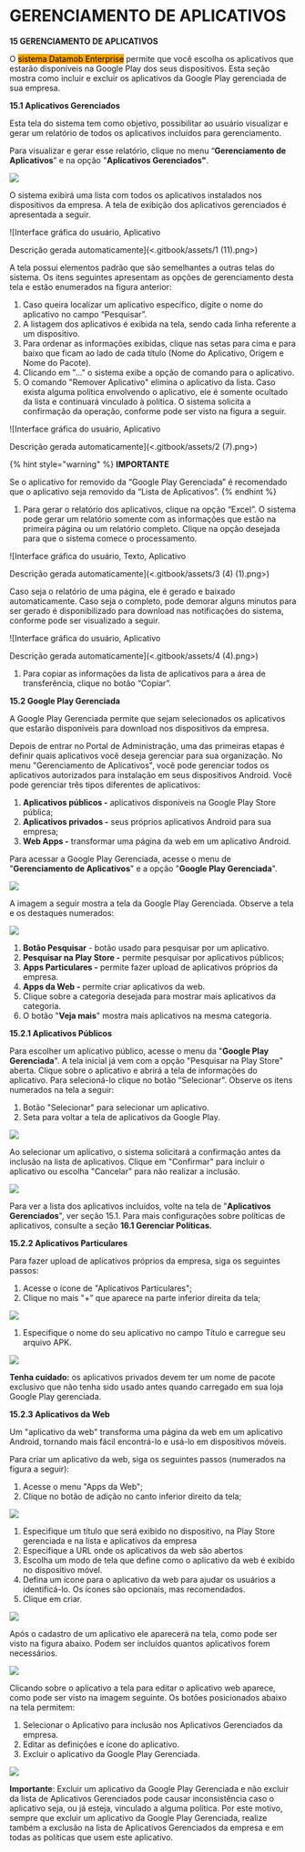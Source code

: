 # GERENCIAMENTO DE APLICATIVOS

**15 GERENCIAMENTO DE APLICATIVOS**

O <mark style="background-color:orange;">sistema Datamob Enterprise</mark> permite que você escolha os aplicativos que estarão disponíveis na Google Play dos seus dispositivos. Esta seção mostra como incluir e excluir os aplicativos da Google Play gerenciada de sua empresa.

**15.1 Aplicativos Gerenciados**

Esta tela do sistema tem como objetivo, possibilitar ao usuário visualizar e gerar um relatório de todos os aplicativos incluídos para gerenciamento.

Para visualizar e gerar esse relatório, clique no menu “**Gerenciamento de Aplicativos**” e na opção "**Aplicativos Gerenciados"**.

![](<.gitbook/assets/0 (12).png>)

O sistema exibirá uma lista com todos os aplicativos instalados nos dispositivos da empresa. A tela de exibição dos aplicativos gerenciados é apresentada a seguir.

![Interface gráfica do usuário, Aplicativo

Descrição gerada automaticamente](<.gitbook/assets/1 (11).png>)

A tela possui elementos padrão que são semelhantes a outras telas do sistema. Os itens seguintes apresentam as opções de gerenciamento desta tela e estão enumerados na figura anterior:

1. Caso queira localizar um aplicativo específico, digite o nome do aplicativo no campo “Pesquisar”.
2. A listagem dos aplicativos é exibida na tela, sendo cada linha referente a um dispositivo.
3. Para ordenar as informações exibidas, clique nas setas para cima e para baixo que ficam ao lado de cada título (Nome do Aplicativo, Origem e Nome do Pacote).
4. Clicando em "..." o sistema exibe a opção de comando para o aplicativo.
5. O comando "Remover Aplicativo" elimina o aplicativo da lista. Caso exista alguma política envolvendo o aplicativo, ele é somente ocultado da lista e continuará vinculado à política. O sistema solicita a confirmação da operação, conforme pode ser visto na figura a seguir.

![Interface gráfica do usuário, Aplicativo

Descrição gerada automaticamente](<.gitbook/assets/2 (7).png>)

{% hint style="warning" %}
**IMPORTANTE**

Se o aplicativo for removido da “Google Play Gerenciada” é recomendado que o aplicativo seja removido da “Lista de Aplicativos”.
{% endhint %}

1. Para gerar o relatório dos aplicativos, clique na opção “Excel”. O sistema pode gerar um relatório somente com as informações que estão na primeira página ou um relatório completo. Clique na opção desejada para que o sistema comece o processamento.

![Interface gráfica do usuário, Texto, Aplicativo

Descrição gerada automaticamente](<.gitbook/assets/3 (4) (1).png>)

Caso seja o relatório de uma página, ele é gerado e baixado automaticamente. Caso seja o completo, pode demorar alguns minutos para ser gerado é disponibilizado para download nas notificações do sistema, conforme pode ser visualizado a seguir.

![Interface gráfica do usuário, Aplicativo

Descrição gerada automaticamente](<.gitbook/assets/4 (4).png>)

1. Para copiar as informações da lista de aplicativos para a área de transferência, clique no botão “Copiar”.

**15.2 Google Play Gerenciada**

A Google Play Gerenciada permite que sejam selecionados os aplicativos que estarão disponíveis para download nos dispositivos da empresa.

Depois de entrar no Portal de Administração, uma das primeiras etapas é definir quais aplicativos você deseja gerenciar para sua organização. No menu "Gerenciamento de Aplicativos", você pode gerenciar todos os aplicativos autorizados para instalação em seus dispositivos Android. Você pode gerenciar três tipos diferentes de aplicativos:

1. **Aplicativos públicos -** aplicativos disponíveis na Google Play Store pública;
2. **Aplicativos privados -** seus próprios aplicativos Android para sua empresa;
3. **Web Apps -** transformar uma página da web em um aplicativo Android.

Para acessar a Google Play Gerenciada, acesse o menu de "**Gerenciamento de Aplicativos**" e a opção "**Google Play Gerenciada**".

![](<.gitbook/assets/5 (3).png>)

A imagem a seguir mostra a tela da Google Play Gerenciada. Observe a tela e os destaques numerados:

![](<.gitbook/assets/6 (3).png>)

1. **Botão Pesquisar** - botão usado para pesquisar por um aplicativo.
2. **Pesquisar na Play Store -** permite pesquisar por aplicativos públicos;
3. **Apps Particulares -** permite fazer upload de aplicativos próprios da empresa.
4. **Apps da Web -** permite criar aplicativos da web.
5. Clique sobre a categoria desejada para mostrar mais aplicativos da categoria.
6. O botão "**Veja mais**" mostra mais aplicativos na mesma categoria.

**15.2.1 Aplicativos Públicos**

Para escolher um aplicativo público, acesse o menu da "**Google Play Gerenciada**". A tela inicial já vem com a opção "Pesquisar na Play Store" aberta. Clique sobre o aplicativo e abrirá a tela de informações do aplicativo. Para selecioná-lo clique no botão “Selecionar". Observe os itens numerados na tela a seguir:

1. Botão "Selecionar" para selecionar um aplicativo.
2. Seta para voltar a tela de aplicativos da Google Play.

![](<.gitbook/assets/7 (4).png>)

Ao selecionar um aplicativo, o sistema solicitará a confirmação antes da inclusão na lista de aplicativos. Clique em "Confirmar" para incluir o aplicativo ou escolha "Cancelar" para não realizar a inclusão.

![](<.gitbook/assets/8 (4).png>)

Para ver a lista dos aplicativos incluídos, volte na tela de "**Aplicativos Gerenciados**", ver seção 15.1. Para mais configurações sobre políticas de aplicativos, consulte a seção **16.1 Gerenciar Políticas.**

**15.2.2 Aplicativos Particulares**

Para fazer upload de aplicativos próprios da empresa, siga os seguintes passos:

1. Acesse o ícone de "Aplicativos Particulares";
2. Clique no mais "+” que aparece na parte inferior direita da tela;

![](<.gitbook/assets/9 (3).png>)

1. Especifique o nome do seu aplicativo no campo Título e carregue seu arquivo APK.

![](<.gitbook/assets/10 (3).png>)

**Tenha cuidado:** os aplicativos privados devem ter um nome de pacote exclusivo que não tenha sido usado antes quando carregado em sua loja Google Play gerenciada.

**15.2.3 Aplicativos da Web**

Um "aplicativo da web" transforma uma página da web em um aplicativo Android, tornando mais fácil encontrá-lo e usá-lo em dispositivos móveis.

Para criar um aplicativo da web, siga os seguintes passos (numerados na figura a seguir):

1. Acesse o menu "Apps da Web";
2. Clique no botão de adição no canto inferior direito da tela;

![](<.gitbook/assets/11 (2).png>)

1. Especifique um título que será exibido no dispositivo, na Play Store gerenciada e na lista e aplicativos da empresa
2. Especifique a URL onde os aplicativos da web são abertos
3. Escolha um modo de tela que define como o aplicativo da web é exibido no dispositivo móvel.
4. Defina um ícone para o aplicativo da web para ajudar os usuários a identificá-lo. Os ícones são opcionais, mas recomendados.
5. Clique em criar.

![](<.gitbook/assets/12 (2).png>)

Após o cadastro de um aplicativo ele aparecerá na tela, como pode ser visto na figura abaixo. Podem ser incluídos quantos aplicativos forem necessários.

![](<.gitbook/assets/13 (2).png>)

Clicando sobre o aplicativo a tela para editar o aplicativo web aparece, como pode ser visto na imagem seguinte. Os botões posicionados abaixo na tela permitem:

1. Selecionar o Aplicativo para inclusão nos Aplicativos Gerenciados da empresa.
2. Editar as definições e ícone do aplicativo.
3. Excluir o aplicativo da Google Play Gerenciada.

![](<.gitbook/assets/14 (2).png>)

**Importante**: Excluir um aplicativo da Google Play Gerenciada e não excluir da lista de Aplicativos Gerenciados pode causar inconsistência caso o aplicativo seja, ou já esteja, vinculado a alguma política. Por este motivo, sempre que excluir um aplicativo da Google Play Gerenciada, realize também a exclusão na lista de Aplicativos Gerenciados da empresa e em todas as políticas que usem este aplicativo.
